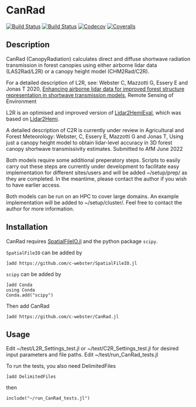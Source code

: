 # CanRad

[![Build Status](https://travis-ci.com/c-webster/CanRad.jl.svg?branch=master)](https://travis-ci.com/c-webster/CanRad.jl)
[![Build Status](https://ci.appveyor.com/api/projects/status/github/c-webster/CanRad.jl?svg=true)](https://ci.appveyor.com/project/c-webster/CanRad-jl)
[![Codecov](https://codecov.io/gh/c-webster/CanRad.jl/branch/master/graph/badge.svg)](https://codecov.io/gh/c-webster/CanRad.jl)
[![Coveralls](https://coveralls.io/repos/github/c-webster/CanRad.jl/badge.svg?branch=master)](https://coveralls.io/github/c-webster/CanRad.jl?branch=master)


## Description

CanRad (CanopyRadiation) calculates direct and diffuse shortwave radiation transmission in forest canopies using either airborne lidar data (LAS2Rad/L2R) or a canopy height model (CHM2Rad/C2R). 

For a detailed description of L2R, see:
Webster C, Mazzotti G, Essery E and Jonas T 2020, [Enhancing airborne lidar data for improved forest structure representation in shortwave transmission models](https://doi.org/10.1016/j.rse.2020.112017), Remote Sensing of Environment 

L2R is an optimised and improved version of [Lidar2HemiEval](https://github.com/c-webster/Lidar2HemiEval), which was based on [Lidar2Hemi](https://github.com/Tobias-Jonas-SLF/Lidar2Hemi).

A detailed description of C2R is currently under review in Agricultural and Forest Meteorology:
Webster, C, Essery E, Mazzotti G and Jonas T, Using just a canopy height model to obtain lidar-level accuracy in 3D forest canopy shortwave transmissivity estimates. Submitted to AfM June 2022

Both models require some additional preperatory steps. Scripts to easily carry out these steps are currently under development to facilitate easy implementation for different sites/users and will be added ~/setup/prep/ as they are completed. In the meantime, please contact the author if you wish to have earlier access. 

Both models can be run on an HPC to cover large domains. An example implementation will be added to ~/setup/cluster/. Feel free to contact the author for more information.


## Installation

CanRad requires [SpatialFileIO.jl](https://github.com/c-webster/SpatialFileIO.jl) and the python package `scipy`. 

`SpatialFileIO` can be added by
```
]add https://github.com/c-webster/SpatialFileIO.jl
```

`scipy` can be added by
```
]add Conda
using Conda
Conda.add("scipy")
```

Then add CanRad
```
]add https://github.com/c-webster/CanRad.jl
```


## Usage

Edit ~/test/L2R_Settings_test.jl or ~/test/C2R_Settings_test.jl for desired input parameters and file paths. 
Edit ~/test/run_CanRad_tests.jl 

To run the tests, you also need DelimitedFiles
```
]add DelimitedFiles
```
then
```
include("~/run_CanRad_tests.jl")
```
